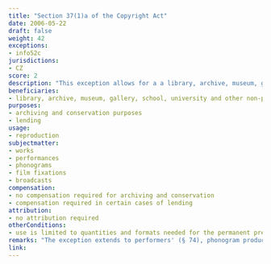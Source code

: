 ```yaml
---
title: "Section 37(1)a of the Copyright Act"
date: 2006-05-22 
draft: false
weight: 42
exceptions:
- info52c
jurisdictions:
- CZ
score: 2
description: "This exception allows for a a library, archive, museum, gallery, school, university and other non-profit school-related and educational establishment to make a reproduction of a work for its own archiving and conservation purposes, in the quantities and formats needed for the permanent preservation of the work, and if such a reproduction does not serve any direct or indirect economic or commercial purpose. It also allows for reproductions works whose reproduction has been damaged or lost, provided that it is possible to verify with the exertion of reasonable effort that it is not being offered for sale, or a print reproduction of a minor part of the work, if such part has been damaged or lost, or in order to be lended." 
beneficiaries:
- library, archive, museum, gallery, school, university and other non-profit school-related and educational establishment
purposes: 
- archiving and conservation purposes
- lending
usage:
- reproduction
subjectmatter:
- works
- performances
- phonograms
- film fixations
- broadcasts
compensation:
- no compensation required for archiving and conservation
- compensation required in certain cases of lending
attribution: 
- no attribution required
otherConditions: 
- use is limited to quantities and formats needed for the permanent preservation of the work and subsequent reproduction under the exception is allowed only when the initial copy is damaged or lost
remarks: "The exception extends to performers' (§ 74), phonogram producers' (§ 78), film producers' (§ 82) and broadcasters' (§ 86) rights."
link: 
---
```

